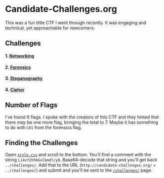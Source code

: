 # Candidate-Challenges.org
This was a fun little CTF I went through recently. It was engaging and technical, yet approachable for newcomers.

## Challenges
#### 1. [Networking](networking-flag.md)
#### 2. [Forensics](forensics-flag.md)
#### 3. [Steganography](steganography-flag.md)
#### 4. [Cipher](cipher-flag.md)

## Number of Flags
I've found 6 flags. I spoke with the creators of this CTF and they hinted that there _may_ be one more flag, bringing the total to 7. Maybe it has something to do with `C01` from the forensics flag.

## Finding the Challenges
Open [`style.css`](http://candidate-challenges.org/css/styles.css) and scroll to the bottom. You'll find a comment with the string `Li4vY2hhbGxlbmdlcy8`. Base64-decode that string and you'll get back `../challenges/`. Add that to the URL (`http://candidate-challenges.org/` + `../challenges/`) and submit and you'll be sent to the [`/challenges/`](http://candidate-challenges.org/challenges/) page.
